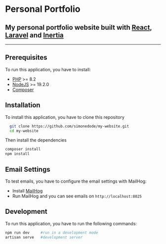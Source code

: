 # Personal Portfolio

## My personal portfolio website built with [React](https://react.dev/), [Laravel](https://laravel.com/) and [Inertia](https://inertiajs.com/)
______________
## Prerequisites

To run this application, you have to install:
- [PHP](https://www.php.net/downloads.php) >= 8.2
- [NodeJS](https://nodejs.org/en) >= 19.2.0
- [Composer](https://getcomposer.org/download/)
## Installation
To install this application, you have to clone this repository
```bash
  git clone https://github.com/simonedode/my-website.git
  cd my-website
  ```
Then install the dependencies
```bash
composer install
npm install
```

## Email Settings
To test emails, you have to configure the email settings with MailHog:
- Install [MailHog](https://github.com/mailhog/MailHog)
- Run MailHog and you can see emails on `http://localhost:8025`

## Development
To run this application, you have to run the following commands:
```bash
npm run dev     #run in a development mode
artisan serve   #development server
```


